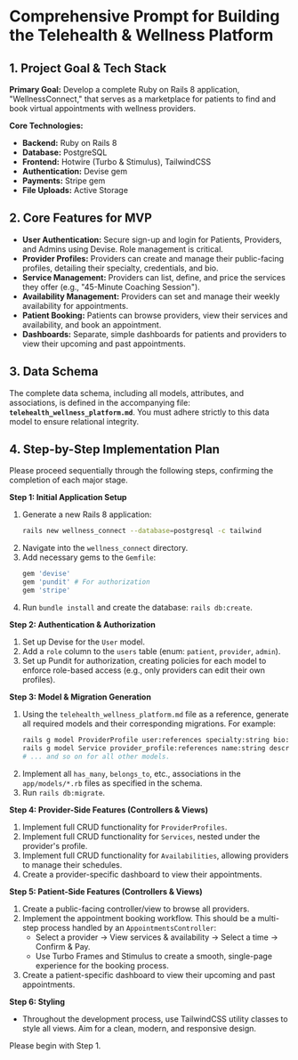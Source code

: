 # Comprehensive Prompt for Building the Telehealth & Wellness Platform

## 1. Project Goal & Tech Stack

**Primary Goal:** Develop a complete Ruby on Rails 8 application, "WellnessConnect," that serves as a marketplace for patients to find and book virtual appointments with wellness providers.

**Core Technologies:**
- **Backend:** Ruby on Rails 8
- **Database:** PostgreSQL
- **Frontend:** Hotwire (Turbo & Stimulus), TailwindCSS
- **Authentication:** Devise gem
- **Payments:** Stripe gem
- **File Uploads:** Active Storage

## 2. Core Features for MVP

- **User Authentication:** Secure sign-up and login for Patients, Providers, and Admins using Devise. Role management is critical.
- **Provider Profiles:** Providers can create and manage their public-facing profiles, detailing their specialty, credentials, and bio.
- **Service Management:** Providers can list, define, and price the services they offer (e.g., "45-Minute Coaching Session").
- **Availability Management:** Providers can set and manage their weekly availability for appointments.
- **Patient Booking:** Patients can browse providers, view their services and availability, and book an appointment.
- **Dashboards:** Separate, simple dashboards for patients and providers to view their upcoming and past appointments.

## 3. Data Schema

The complete data schema, including all models, attributes, and associations, is defined in the accompanying file: **`telehealth_wellness_platform.md`**. You must adhere strictly to this data model to ensure relational integrity.

## 4. Step-by-Step Implementation Plan

Please proceed sequentially through the following steps, confirming the completion of each major stage.

**Step 1: Initial Application Setup**
1.  Generate a new Rails 8 application:
    ```bash
    rails new wellness_connect --database=postgresql -c tailwind
    ```
2.  Navigate into the `wellness_connect` directory.
3.  Add necessary gems to the `Gemfile`:
    ```ruby
    gem 'devise'
    gem 'pundit' # For authorization
    gem 'stripe'
    ```
4.  Run `bundle install` and create the database: `rails db:create`.

**Step 2: Authentication & Authorization**
1.  Set up Devise for the `User` model.
2.  Add a `role` column to the `users` table (enum: `patient`, `provider`, `admin`).
3.  Set up Pundit for authorization, creating policies for each model to enforce role-based access (e.g., only providers can edit their own profiles).

**Step 3: Model & Migration Generation**
1.  Using the `telehealth_wellness_platform.md` file as a reference, generate all required models and their corresponding migrations. For example:
    ```bash
    rails g model ProviderProfile user:references specialty:string bio:text
    rails g model Service provider_profile:references name:string description:text duration_minutes:integer price:decimal
    # ... and so on for all other models.
    ```
2.  Implement all `has_many`, `belongs_to`, etc., associations in the `app/models/*.rb` files as specified in the schema.
3.  Run `rails db:migrate`.

**Step 4: Provider-Side Features (Controllers & Views)**
1.  Implement full CRUD functionality for `ProviderProfiles`.
2.  Implement full CRUD functionality for `Services`, nested under the provider's profile.
3.  Implement full CRUD functionality for `Availabilities`, allowing providers to manage their schedules.
4.  Create a provider-specific dashboard to view their appointments.

**Step 5: Patient-Side Features (Controllers & Views)**
1.  Create a public-facing controller/view to browse all providers.
2.  Implement the appointment booking workflow. This should be a multi-step process handled by an `AppointmentsController`:
    - Select a provider -> View services & availability -> Select a time -> Confirm & Pay.
    - Use Turbo Frames and Stimulus to create a smooth, single-page experience for the booking process.
3.  Create a patient-specific dashboard to view their upcoming and past appointments.

**Step 6: Styling**
- Throughout the development process, use TailwindCSS utility classes to style all views. Aim for a clean, modern, and responsive design.

Please begin with Step 1.
